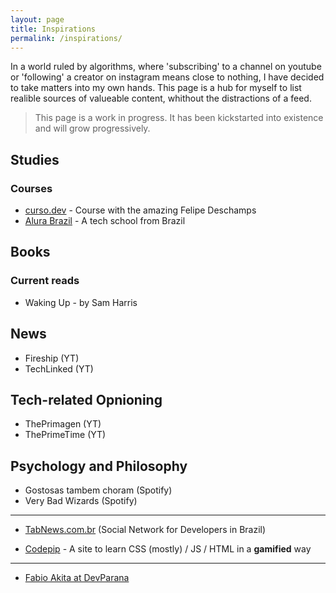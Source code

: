 ```yaml
---
layout: page
title: Inspirations
permalink: /inspirations/
---
```


In a world ruled by algorithms, where 'subscribing' to a channel on youtube or 'following' a creator on instagram means close to nothing, I have decided to take matters into my own hands. This page is a hub for myself to list realible sources of valueable content, whithout the distractions of a feed.

> This page is a work in progress. It has been kickstarted into existence and will grow progressively.

## Studies

### Courses

- [curso.dev](https://curso.dev/) - Course with the amazing Felipe Deschamps
- [Alura Brazil](https://cursos.alura.com.br/) - A tech school from Brazil

## Books

### Current reads

- Waking Up - by Sam Harris

## News

- Fireship (YT)
- TechLinked (YT)

## Tech-related Opnioning

- ThePrimagen (YT)
- ThePrimeTime (YT)

## Psychology and Philosophy

- Gostosas tambem choram (Spotify)
- Very Bad Wizards (Spotify)

---

- [TabNews.com.br](https://tabnews.com.br) (Social Network for Developers in Brazil)

- [Codepip](https://codepip.com/) - A site to learn CSS (mostly) / JS / HTML in a **gamified** way

---

- [Fabio Akita at DevParana](https://www.youtube.com/watch?v=YMhTcQTNrm8&t=1627s)

